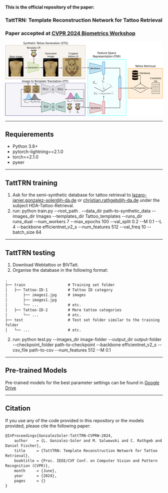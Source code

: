 #### This is the official repository of the paper:
### TattTRN: Template Reconstruction Network for Tattoo Retrieval
### Paper accepted at [CVPR 2024 Biometrics Workshop](https://www.vislab.ucr.edu/Biometrics2024/index.php)

<img src="utils/workflow.png"> 

<hr/>

## Requierements ##
- Python 3.8+
- pytorch-lightning==2.1.0
- torch==2.1.0
- pyeer

<hr/>

## TattTRN training ##
1. Ask for the semi-synthetic database for tattoo retrieval to lazaro-janier.gonzalez-soler@h-da.de or christian.rathgeb@h-da.de under the subject HDA-Tattoo-Retrieval.
2. run: python train.py --root_path . --data_dir path-to-synthetic_data --images_dir Images --templates_dir Tattoo_templates --runs_dir runs_dual --num_workers 7 --max_epochs 100 --val_split 0.2 --M 0.1 --L 4 --backbone efficientnet_v2_s --num_features 512 --val_freq 10 --batch_size 64

<hr/>

## TattTRN testing ##
1. Download Webtattoo or BIVTatt.
2. Organise the database in the following format:

```
.
├── train                   # Training set folder
│   ├── Tattoo-ID-1         # Tattoo ID category
│       ├── images1.jpg     # images
│       ├── images1.jpg             
│       └── ...             # etc.
│   ├── Tattoo-ID-2         # More tattoo categories
│       └── ...             # etc.
├── test                    # Test set folder similar to the training folder
│   └── ...                 # etc.     

```  

2. run: python test.py --images_dir image-folder --output_dir output-folder --checkpoint_folder path-to-checkpoint --backbone efficientnet_v2_s --csv_file path-to-csv --num_features 512 --M 0.1

<hr/>

## Pre-trained Models ##

Pre-trained models for the best parameter settings can be found in [Google Drive](https://drive.google.com/drive/folders/1BeaHueUogVKZ_G6Ja2kE8zHF3xYzDDiT?usp=sharing) 

<hr/>

## Citation ##
If you use any of the code provided in this repository or the models provided, please cite the following paper:
```
@InProceedings{GonzalezSoler-TattTRN-CVPRW-2024,
    author    = {L. Gonzalez-Soler and M. Salwowski and C. Rathgeb and Daniel Fischer},
    title     = {TattTRN: Template Reconstruction Network for Tattoo Retrieval},
    booktitle = {Proc. IEEE/CVF Conf. on Computer Vision and Pattern Recognition (CVPR)},
    month     = {June},
    year      = {2024},
    pages     = {}
}
```